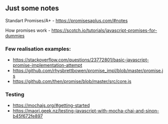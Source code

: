 ## Just some notes

Standart Promises/A+ - https://promisesaplus.com/#notes

How promises work - https://scotch.io/tutorials/javascript-promises-for-dummies

### Few realisation examples:

* https://stackoverflow.com/questions/23772801/basic-javascript-promise-implementation-attempt
* https://github.com/rhysbrettbowen/promise_impl/blob/master/promise.js
* https://github.com/then/promise/blob/master/src/core.js 

### Testing

* https://mochajs.org/#getting-started 
* https://maori.geek.nz/testing-javascript-with-mocha-chai-and-sinon-b45f672fe897